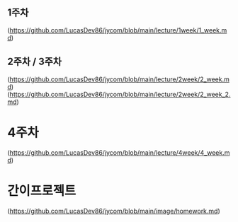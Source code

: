 ## 1주차 
(https://github.com/LucasDev86/jycom/blob/main/lecture/1week/1_week.md)

## 2주차 / 3주차 
(https://github.com/LucasDev86/jycom/blob/main/lecture/2week/2_week.md)
(https://github.com/LucasDev86/jycom/blob/main/lecture/2week/2_week_2.md)

# 4주차
(https://github.com/LucasDev86/jycom/blob/main/lecture/4week/4_week.md)

# 간이프로젝트
(https://github.com/LucasDev86/jycom/blob/main/image/homework.md)
